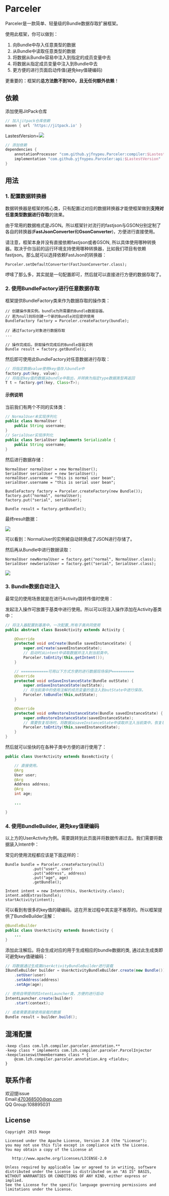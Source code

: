 # Parceler  

Parceler是一款简单、轻量级的Bundle数据存取扩展框架。

使用此框架，你可以做到：

1. 向Bundle中存入任意类型的数据
2. 从Bundle中读取任意类型的数据
3. 将数据从Bundle容易中注入到指定的成员变量中去
4. 将数据从指定成员变量中注入到Bundle中去
5. 更方便的进行页面启动传值(避免key值硬编码)

更重要的：框架的**总方法数不到100，且无任何额外依赖**！

## 依赖

添加使用JitPack仓库

```Groovy
// 加入jitpack仓库依赖
maven { url 'https://jitpack.io' }
```

LastestVersion=[![](https://jitpack.io/v/yjfnypeu/Parceler.svg)](https://jitpack.io/#yjfnypeu/Parceler)


```Groovy
// 添加依赖
dependencies {
    annotationProcessor "com.github.yjfnypeu.Parceler:compiler:$LastestVersion"
    implementation "com.github.yjfnypeu.Parceler:api:$LastestVersion"
}
```

## 用法

### 1. 配置数据转换器

数据转换器是框架的核心类，只有配置过对应的数据转换器才能使框架做到**支持对任意类型数据进行存取**的效果。

由于常用的数据格式是JSON。所以框架针对流行的fastjson与GSON分别定制了各自的转换器(**FastJsonConverter**和**GsonConverter**)，方便进行直接使用。

请注意，框架本身并没有直接依赖fastjson或者GSON, 所以具体使用哪种转换器。取决于你当前的运行环境支持使用哪种转换器，比如我们项目有依赖fastjson。那么就可以选择依赖FastJson的转换器：

```
Parceler.setDefaultConverter(FastJsonConverter.class);
```

啰嗦了那么多，其实就是一句配置即可，然后就可以直接进行方便的数据存取了。

### 2. 使用BundleFactory进行任意数据存取

框架提供BundleFactory类来作为数据存取的操作类：

```
// 创建操作类实例。bundle为所需要的Bundle数据容器。
// 若为null则将创建一个新的Bundle对应提供使用
BundleFactory factory = Parceler.createFactory(bundle);

// 通过factory对象进行数据存取
...

// 操作完成后。获取操作完成后的Bundle容器实例
Bundle result = factory.getBundle();
```

然后即可使用此BundleFactory对任意数据进行存取：

```java
// 将指定数据value使用key值存入bundle中
factory.put(key, value);
// 将指定key值的数据从bundle中取出，并转换为指定type数据类型再返回
T t = factory.get(key, Class<T>);
```

#### 示例说明

当前我们有两个不同的实体类：

```java
// NormalUser未实现序列化
public class NormalUser {
    public String username;
}
// SerialUser实现序列化
public class SerialUser implements Serializable {
    public String username;
}
```

然后进行数据存储：

```
NormalUser normalUser = new NormalUser();
SerialUser serialUser = new SerialUser();
normalUser.username = "this is normal user bean";
serialUser.username = "this is serial user bean";

BundleFactory factory = Parceler.createFactory(new Bundle());
factory.put("normal", normalUser);
factory.put("serial", serialUser);
	
Bundle result = factory.getBundle();
```

最终result数据：

![](https://user-gold-cdn.xitu.io/2018/3/30/162766469fe51c10?w=653&h=175&f=png&s=42165)

可以看到：NormalUser的实例被自动转换成了JSON进行存储了。

然后再从Bundle中进行数据读取：

```
NormalUser newNormalUser = factory.get("normal", NormalUser.class);
SerialUser newSerialUser = factory.get("serial", SerialUser.class);
```

![](https://user-gold-cdn.xitu.io/2018/3/30/1627669776c6172a?w=646&h=165&f=png&s=44335)

### 3. Bundle数据自动注入

最常见的使用场景就是在进行Activity跳转传值时使用：

发起注入操作可放置于基类中进行使用。所以可以将注入操作添加在Activity基类中：

```java
// 将注入器配置到基类中。一次配置,所有子类共同使用
public abstract class BaseActivity extends Activity {

    @Override
    protected void onCreate(Bundle savedInstanceState) {
        super.onCreate(savedInstanceState);
        // 启动时从intent中读取数据并注入到当前类中。
        Parceler.toEntity(this,getIntent());
    }

    // ============可用以下方式方便的进行数据现场保护==========
    @Override
    protected void onSaveInstanceState(Bundle outState) {
        super.onSaveInstanceState(outState);
        // 将当前类中的使用注解的成员变量的值注入到outState中进行保存。
        Parceler.toBundle(this,outState);
    }

    @Override
    protected void onRestoreInstanceState(Bundle savedInstanceState) {
        super.onRestoreInstanceState(savedInstanceState);
        // 需要恢复现场时。将数据从saveInstanceState中读取并注入当前类中。恢复现场
        Parceler.toEntity(this,savedInstanceState);
    }
}
```

然后就可以愉快的在各种子类中方便的进行使用了：

```java
public class UserActivity extends BaseActivity {

	// 直接使用。
	@Arg
	User user;
	@Arg
	Address address;
	@Arg
	int age;
	
	...

}
```

### 4. 使用BundleBuilder, 避免key值硬编码

以上方的UserActivity为例。需要跳转到此页面并将数据传递过去。我们需要将数据装入Intent中：

常见的使用流程都应该是下面这样的：

```
Bundle bundle = Parceler.createFactory(null)
			.put("user", user)
			.put("address", address)
			.put("age", age)
			.getBundle();
			
Intent intent = new Intent(this, UserActivity.class);
intent.addExtras(bundle);
startActivity(intent);
```

可以看到有很多的key值的硬编码。这在开发过程中其实是不推荐的。所以框架提供了BundleBuilder注解：

```java
@BundleBuilder
public class UserActivity extends BaseActivity {
	...
}
```

添加此注解后。将会生成对应的用于生成相应的bundle数据的类, 通过此生成类即可避免key值硬编码：

```java
// 将数据通过生成类UserActivityBundleBuilder进行装载
IBundleBuilder builder = UserActivityBundleBuilder.create(new Bundle())
	.setUser(user)
	.setAddress(address)
	.setAge(age);

// 使用自带提供的IntentLauncher类，方便的进行启动
IntentLauncher.create(builder)
	.start(context);
	
// 或者需要直接使用装载的数据
Bundle result = builder.build();
```

## 混淆配置
```Proguard
-keep class com.lzh.compiler.parceler.annotation.**
-keep class * implements com.lzh.compiler.parceler.ParcelInjector
-keepclasseswithmembernames class * {
    @com.lzh.compiler.parceler.annotation.Arg <fields>;
}
```

## 联系作者

欢迎提issue<br>
Email:470368500@qq.com<br>
QQ Group:108895031

## License
```
Copyright 2015 Haoge

Licensed under the Apache License, Version 2.0 (the "License");
you may not use this file except in compliance with the License.
You may obtain a copy of the License at

   http://www.apache.org/licenses/LICENSE-2.0

Unless required by applicable law or agreed to in writing, software
distributed under the License is distributed on an "AS IS" BASIS,
WITHOUT WARRANTIES OR CONDITIONS OF ANY KIND, either express or implied.
See the License for the specific language governing permissions and
limitations under the License.
```



